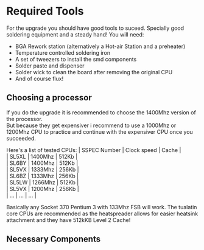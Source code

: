 # Required Tools
For the upgrade you should have good tools to suceed. Specially good soldering equipment and a steady hand!
You will need:
* BGA Rework station (alternatively a Hot-air Station and a preheater)
* Temperature controlled soldering iron
* A set of tweezers to install the smd components
* Solder paste and dispenser
* Solder wick to clean the board after removing the original CPU
* And of course flux!

## Choosing a processor
If you do the upgrade it is recommended to choose the 1400Mhz version of the processor.  
But because they get expensiver i recommend to use a 1000Mhz or 1200Mhz CPU to practice and continue with the expensiver CPU once you succeeded.  
  
Here's a list of tested CPUs:
| SSPEC Number | Clock speed | Cache |  
| SL5XL | 1400Mhz |  512Kb |  
| SL6BY | 1400Mhz |  512Kb |  
| SL5VX | 1333Mhz |  256Kb |  
| SL6BZ | 1333Mhz |  256Kb |  
| SL5LW | 1266Mhz |  512Kb |  
| SL5VX | 1200Mhz |  256Kb |  
| ... | ... | ... |  
  
Basically any Socket 370 Pentium 3 with 133Mhz FSB will work. The tualatin core CPUs are recommended as the heatspreader allows for easier heatsink attachment and they have 512kKB Level 2 Cache!

## Necessary Components

